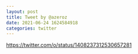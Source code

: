 ```yaml
--- 
layout: post 
title: Tweet by @azeroz 
date: 2021-06-24 1624584918 
categories: twitter 
--- 
```

https://twitter.com/o/status/1408237312530657281